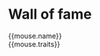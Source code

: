 <script setup lang="ts">
	interface Mouse {
		name: string
		imgUrl: string
		traits?: string
	}
	const miceList: Mouse[] = [
		{
			name: 'Haley',
			imgUrl: '/img/avatars/haley.jpg',
			traits: 'lief en dapper',
		},
		{
			name: 'Lizzy',
			imgUrl: '/img/avatars/lizzy.jpg',
			traits: 'grote en sterke zus',
		},
		{
			name: 'Amy',
			imgUrl: '/img/avatars/amy.jpg',
			traits: 'klein, loyaal en sterk',
		},
		{
			name: 'Aloy',
			imgUrl: '/img/avatars/aloy.jpg',
			traits: 'stoer en nieuwsgierig',
		},
		{
			name: 'Lara',
			imgUrl: '/img/avatars/lara.jpg',
			traits: 'voorzichtig en ondeugend',
		},
		{
			name: 'Chell',
			imgUrl: '/img/avatars/chell.jpg',
			traits: 'energiek en uitdagend',
		},
		{
			name: 'Lily',
			imgUrl: '/img/avatars/lily.jpg',
			traits: 'zorgzaam maatje',
		},
		{
			name: 'Daisy',
			imgUrl: '/img/avatars/daisy.jpg',
			traits: 'sterke alfa',
		},
		{
			name: 'Poppy',
			imgUrl: '/img/avatars/poppy.jpg',
			traits: 'kleine free runner',
		},
		{
			name: 'Jenny',
			imgUrl: '/img/avatars/jenny.jpg',
			traits: 'toegewijde en zorgzame moeder',
		},
		{
			name: 'Joy',
			imgUrl: '/img/avatars/joy.jpg',
			traits: 'zonnetje in huis',
		},
	];
</script>

# Wall of fame

<div :class="$style.wall">
	<div :class="$style.mouse" v-for="mouse in miceList">
		<img :class="$style.avatar" v-bind:src="mouse.imgUrl" v-bind:alt="mouse.name" />
		<div :class="$style.details">
			<div :class="$style.name">{{mouse.name}}</div>
			<div>{{mouse.traits}}</div>
		</div>
	</div>
</div>

<style module>
.wall {
  display: flex;
  flex-wrap: wrap;
  gap: 30px;
  justify-content: space-between;
  margin-top: 30px;
}

.mouse {
  flex-grow: 4;
  flex-basis: 25%
}

.avatar {
  border-radius: 50%;
  margin: 0 auto;
}

.name {
  font-weight: bold;
}

.details {
  text-align: center;
}
</style>